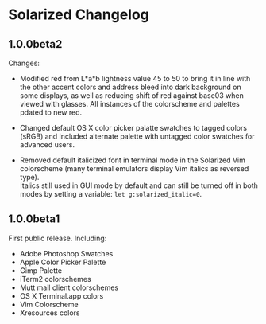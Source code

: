 Solarized Changelog
===================

1.0.0beta2
----------

Changes:

* Modified red from L\*a\*b lightness value 45 to 50 to bring it in line with 
  the other accent colors and address bleed into dark background on some 
  displays, as well as reducing shift of red against base03 when viewed with 
  glasses. All instances of the colorscheme and palettes pdated to new red.

* Changed default OS X color picker palatte swatches to tagged colors (sRGB) 
  and included alternate palette with untagged color swatches for advanced 
  users.

* Removed default italicized font in terminal mode in the Solarized Vim 
  colorscheme (many terminal emulators display Vim italics as reversed type).  
  Italics still used in GUI mode by default and can still be turned off in both 
  modes by setting a variable: `let g:solarized_italic=0`.

1.0.0beta1
----------

First public release. Including:

* Adobe Photoshop Swatches
* Apple Color Picker Palette
* Gimp Palette
* iTerm2 colorschemes
* Mutt mail client colorschemes
* OS X Terminal.app colors
* Vim Colorscheme
* Xresources colors

